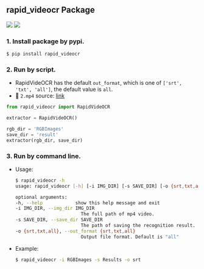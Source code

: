 ## rapid_videocr Package
<p>
    <a href=""><img src="https://img.shields.io/badge/Python->=3.7,<=3.10-aff.svg"></a>
    <a href=""><img src="https://img.shields.io/badge/OS-Linux%2C%20Win%2C%20Mac-pink.svg"></a>
</p>


### 1. Install package by pypi.
```bash
$ pip install rapid_videocr
```

### 2. Run by script.
- RapidVideOCR has the default `out_format`, which is one of `['srt', 'txt', 'all']`, the default value is `all`.
- 📌 `2.mp4` source: [link](https://github.com/SWHL/RapidVideOCR/blob/269beb52397c0cb18fc65f696ff5ddb546d1e711/assets/test_video/2.mp4)

```python
from rapid_videocr import RapidVideOCR

extractor = RapidVideOCR()

rgb_dir = 'RGBImages'
save_dir = 'result'
extractor(rgb_dir, save_dir)

```

### 3. Run by command line.
- Usage:
    ```bash
    $ rapid_videocr -h
    usage: rapid_videocr [-h] [-i IMG_DIR] [-s SAVE_DIR] [-o {srt,txt,all}]

    optional arguments:
    -h, --help            show this help message and exit
    -i IMG_DIR, --img_dir IMG_DIR
                            The full path of mp4 video.
    -s SAVE_DIR, --save_dir SAVE_DIR
                            The path of saving the recognition result.
    -o {srt,txt,all}, --out_format {srt,txt,all}
                            Output file format. Default is "all"
    ```
- Example:
  ```bash
  $ rapid_videocr -i RGBImages -s Results -o srt
  ```
